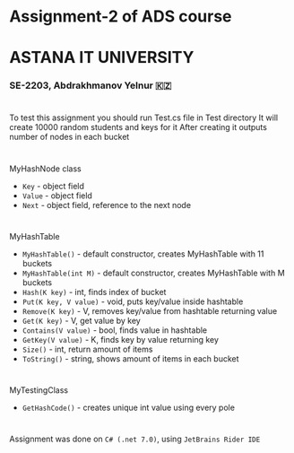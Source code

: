 # Assignment-2 of ADS course
# ASTANA IT UNIVERSITY
### SE-2203, Abdrakhmanov Yelnur 🇰🇿

#

To test this assignment you should run Test.cs file in Test directory
It will create 10000 random students and keys for it
After creating it outputs number of nodes in each bucket

#

MyHashNode class
- `Key` - object field
- `Value` - object field
- `Next` - object field, reference to the next node

#

MyHashTable
- `MyHashTable()` - default constructor, creates MyHashTable with 11 buckets
- `MyHashTable(int M)` - default constructor, creates MyHashTable with M buckets
- `Hash(K key)` - int, finds index of bucket
- `Put(K key, V value)` - void, puts key/value inside hashtable
- `Remove(K key)` - V, removes key/value from hashtable returning value
- `Get(K key)` - V, get value by key
- `Contains(V value)` - bool, finds value in hashtable
- `GetKey(V value)` - K, finds key by value returning key
- `Size()` - int, return amount of items
- `ToString()` - string, shows amount of items in each bucket

#

MyTestingClass
- `GetHashCode()` - creates unique int value using every pole

#

Assignment was done on `C# (.net 7.0)`, using `JetBrains Rider IDE`
